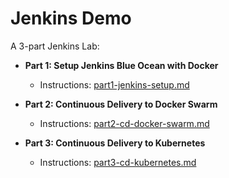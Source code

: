 # Jenkins Demo

A 3-part Jenkins Lab:

- **Part 1: Setup Jenkins Blue Ocean with Docker**
  - Instructions: [part1-jenkins-setup.md](docs/part1-jenkins-setup.md)

- **Part 2: Continuous Delivery to Docker Swarm**
  - Instructions: [part2-cd-docker-swarm.md](docs/part2-cd-docker-swarm.md)

- **Part 3: Continuous Delivery to Kubernetes**
  - Instructions: [part3-cd-kubernetes.md](docs/part3-cd-kubernetes.md)
